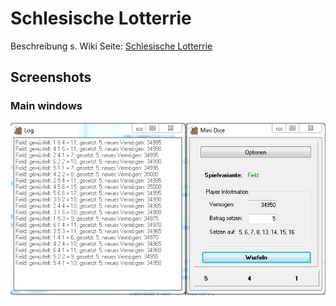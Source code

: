 # Schlesische Lotterrie

Beschreibung s. Wiki Seite: [Schlesische Lotterrie](https://de.wikipedia.org/wiki/Schlesische_Lotterie)

## Screenshots

### Main windows
![mini dice main windows](https://github.com/hotfix/Studium/blob/master/Delphi/mini%20dice/1.png)

